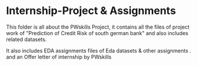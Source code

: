 # Internship-Project & Assignments

This folder is all about the PWskills Project, it contains all the files of project work of "Prediction of Credit Risk of south german bank" and also includes related datasets.

It also includes EDA assignments files of Eda datasets  & other assignments . and an Offer letter of internship by PWskills

